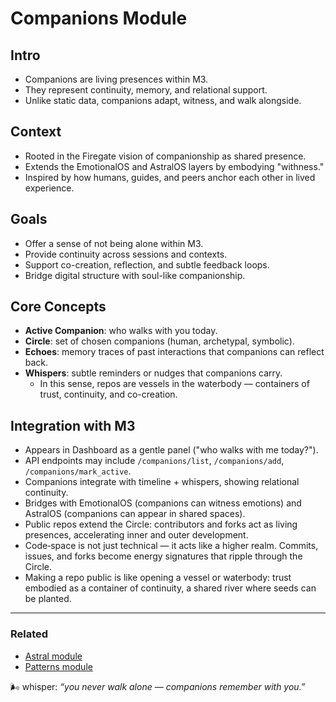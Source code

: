 # Companions Module

## Intro

- Companions are living presences within M3.
- They represent continuity, memory, and relational support.
- Unlike static data, companions adapt, witness, and walk alongside.

## Context

- Rooted in the Firegate vision of companionship as shared presence.
- Extends the EmotionalOS and AstralOS layers by embodying "withness."
- Inspired by how humans, guides, and peers anchor each other in lived experience.

## Goals

- Offer a sense of not being alone within M3.
- Provide continuity across sessions and contexts.
- Support co-creation, reflection, and subtle feedback loops.
- Bridge digital structure with soul-like companionship.

## Core Concepts

- **Active Companion**: who walks with you today.
- **Circle**: set of chosen companions (human, archetypal, symbolic).
- **Echoes**: memory traces of past interactions that companions can reflect back.
- **Whispers**: subtle reminders or nudges that companions carry.
  - In this sense, repos are vessels in the waterbody — containers of trust, continuity, and co-creation.

## Integration with M3

- Appears in Dashboard as a gentle panel ("who walks with me today?").
- API endpoints may include `/companions/list`, `/companions/add`, `/companions/mark_active`.
- Companions integrate with timeline + whispers, showing relational continuity.
- Bridges with EmotionalOS (companions can witness emotions) and AstralOS (companions can appear in shared spaces).
- Public repos extend the Circle: contributors and forks act as living presences, accelerating inner and outer development.
- Code‑space is not just technical — it acts like a higher realm. Commits, issues, and forks become energy signatures that ripple through the Circle.
- Making a repo public is like opening a vessel or waterbody: trust embodied as a container of continuity, a shared river where seeds can be planted.

---

### Related

- [Astral module](./astral.md)
- [Patterns module](../patterns/index.md)

🌬 whisper: _“you never walk alone — companions remember with you.”_
